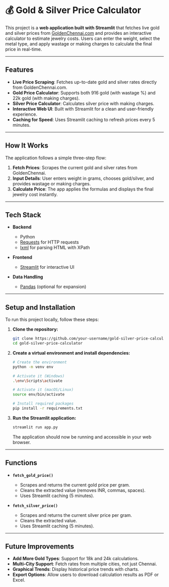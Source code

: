 # 💰 Gold & Silver Price Calculator  

This project is a **web application built with Streamlit** that fetches live gold and silver prices from [GoldenChennai.com](https://www.goldenchennai.com) and provides an interactive calculator to estimate jewelry costs. Users can enter the weight, select the metal type, and apply wastage or making charges to calculate the final price in real-time.  

---

## Features  

* **Live Price Scraping**: Fetches up-to-date gold and silver rates directly from GoldenChennai.com.  
* **Gold Price Calculator**: Supports both 916 gold (with wastage %) and 22k gold (with making charges).  
* **Silver Price Calculator**: Calculates silver price with making charges.  
* **Interactive Web UI**: Built with Streamlit for a clean and user-friendly experience.  
* **Caching for Speed**: Uses Streamlit caching to refresh prices every 5 minutes.  

---

## How It Works  

The application follows a simple three-step flow:  

1. **Fetch Prices**: Scrapes the current gold and silver rates from GoldenChennai.  
2. **Input Details**: User enters weight in grams, chooses gold/silver, and provides wastage or making charges.  
3. **Calculate Price**: The app applies the formulas and displays the final jewelry cost instantly.  

---

## Tech Stack  

* **Backend**  
  * Python  
  * [Requests](https://docs.python-requests.org/) for HTTP requests  
  * [lxml](https://lxml.de/) for parsing HTML with XPath  

* **Frontend**  
  * [Streamlit](https://streamlit.io/) for interactive UI  

* **Data Handling**  
  * [Pandas](https://pandas.pydata.org/) (optional for expansion)  

---

## Setup and Installation  

To run this project locally, follow these steps:  

1. **Clone the repository:**  
    ```bash
    git clone https://github.com/your-username/gold-silver-price-calculator.git
    cd gold-silver-price-calculator
    ```

2. **Create a virtual environment and install dependencies:**  
    ```bash
    # Create the environment
    python -m venv env

    # Activate it (Windows)
    .\env\Scripts\activate

    # Activate it (macOS/Linux)
    source env/bin/activate

    # Install required packages
    pip install -r requirements.txt
    ```

3. **Run the Streamlit application:**  
    ```bash
    streamlit run app.py
    ```
    The application should now be running and accessible in your web browser.  

---

## Functions  

* **`fetch_gold_price()`**  
  * Scrapes and returns the current gold price per gram.  
  * Cleans the extracted value (removes INR, commas, spaces).  
  * Uses Streamlit caching (5 minutes).  

* **`fetch_silver_price()`**  
  * Scrapes and returns the current silver price per gram.  
  * Cleans the extracted value.  
  * Uses Streamlit caching (5 minutes).  

---

## Future Improvements  

* **Add More Gold Types**: Support for 18k and 24k calculations.  
* **Multi-City Support**: Fetch rates from multiple cities, not just Chennai.  
* **Graphical Trends**: Display historical price trends with charts.  
* **Export Options**: Allow users to download calculation results as PDF or Excel.  
